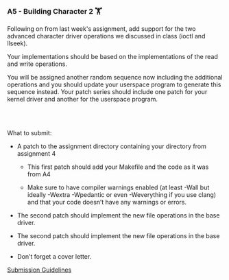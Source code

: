 ### A5 - Building Character 2 🏋️

Following on from last week's assignment, add support for the two advanced character driver operations we discussed in class (ioctl and llseek).

Your implementations should be based on the implementations of the read and write operations.

You will be assigned another random sequence now including the additional operations and you should update your userspace program to generate this sequence instead. Your patch series should include one patch for your kernel driver and another for the userspace program.

<br></br>

What to submit:

- A patch to the assignment directory containing your directory from assignment 4

  - This first patch should add your Makefile and the code as it was from A4

  - Make sure to have compiler warnings enabled (at least -Wall but ideally -Wextra -Wpedantic or even -Weverything if you use clang) and that your code doesn’t have any warnings or errors.

- The second patch should implement the new file operations in the base driver.

- The second patch should implement the new file operations in the base driver.

- Don’t forget a cover letter.

[Submission Guidelines](submission_guidelines.html)
